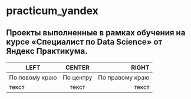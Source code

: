 # practicum_yandex
## Проекты выполненные в рамках обучения на курсе «Специалист по Data Scienсe» от Яндекс Практикума.  
| LEFT | CENTER | RIGHT |
|----------------|:---------:|----------------:|
| По левому краю | По центру | По правому краю |
| текст | текст | текст |
